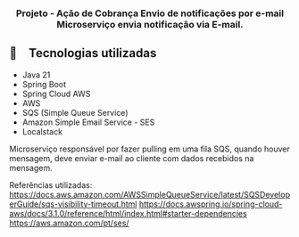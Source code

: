 <h3 align="center">
Projeto - Ação de Cobrança
  Envio de notificações por e-mail
Microserviço envia notificação via E-mail.
</h3>

## :rocket: Tecnologias utilizadas

* Java 21
* Spring Boot
* Spring Cloud AWS
* AWS
* SQS (Simple Queue Service)
* Amazon Simple Email Service - SES
* Localstack

 Microserviço responsável por fazer pulling em uma fila SQS, 
 quando houver mensagem, deve enviar e-mail ao cliente com dados recebidos na mensagem.

 
Referências utilizadas: https://docs.aws.amazon.com/AWSSimpleQueueService/latest/SQSDeveloperGuide/sqs-visibility-timeout.html https://docs.awspring.io/spring-cloud-aws/docs/3.1.0/reference/html/index.html#starter-dependencies
https://aws.amazon.com/pt/ses/



